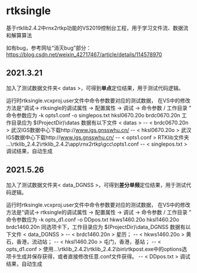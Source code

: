 # rtksingle
基于rtklib2.4.2中rnx2rtkp功能的VS2019控制台工程，用于学习文件流、数据流和解算算法

如有bug，参考网址“消灭bug”部分：https://blog.csdn.net/weixin_42717467/article/details/114578970

## 2021.3.21
加入了测试数据文件夹< datas >，可得到**单点**定位结果，用于测试代码逻辑。

运行时rtksingle.vcxproj.user文件中命令参数要对应的测试数据，
在VS中的修改方法是“调试-> rtksingle的调试属性 -> 配置属性 -> 调试 -> 命令参数 / 工作目录 ”
命令参数应为
-k opts1.conf -o singlepos.txt hksl0670.20o brdc0670.20n
工作目录应为
$(ProjectDir)\datas 
数据有以下文件
< datas >
--  < brdc0670.20n >    武汉IGS数据中心下载http://www.igs.gnsswhu.cn/
--  < hksl0670.20o >    武汉IGS数据中心下载http://www.igs.gnsswhu.cn/
--  < opts1.conf >      RTKlib文件夹 ...\rtklib_2.4.2\rtklib_2.4.2\app\rnx2rtkp\gcc\opts1.conf
--  < singlepos.txt >   调试结果，自动生成

## 2021.5.26

加入了测试数据文件夹< data_DGNSS >，可得到**差分单频**定位结果，用于测试代码逻辑。

运行时rtksingle.vcxproj.user文件中命令参数要对应的测试数据，
在VS中的修改方法是“调试-> rtksingle的调试属性 -> 配置属性 -> 调试 -> 命令参数 / 工作目录 ”
命令参数应为
-k opts_d1.conf -o DDpos.txt hkws1460.20o hksl1460.20o brdc1460.20n 
同选项卡下，工作目录应为
$(ProjectDir)\data_DGNSS
数据有以下文件
< data_DGNSS >
--  < brdc1460.20n >    星历；
--  < hkws1460.20o >   黄石，香港，流动站；
--  < hksl1460.20o >   屯门，香港，基站；
--  < opts_d1.conf >   使用...\rtklib_2.4.2\rtklib_2.4.2\bin\rtkpost.exe中的options选项卡生成并保存获得，或者直接修改任意.conf文件获得。
--  < DDpos.txt >   调试结果，自动生成

